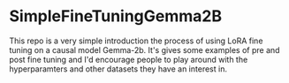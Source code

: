# SimpleFineTuningGemma2B
This repo is a very simple introduction the process of using LoRA fine tuning on a causal model Gemma-2b. It's gives some examples of pre and post fine tuning and I'd encourage people to play around with the hyperparamters and other datasets they have an interest in.
